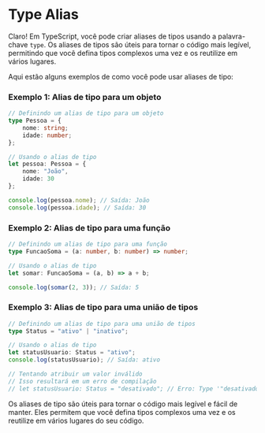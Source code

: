 # Type Alias

Claro! Em TypeScript, você pode criar aliases de tipos usando a palavra-chave `type`. Os aliases de tipos são úteis para tornar o código mais legível, permitindo que você defina tipos complexos uma vez e os reutilize em vários lugares.

Aqui estão alguns exemplos de como você pode usar aliases de tipo:

### Exemplo 1: Alias de tipo para um objeto

```typescript
// Definindo um alias de tipo para um objeto
type Pessoa = {
    nome: string;
    idade: number;
};

// Usando o alias de tipo
let pessoa: Pessoa = {
    nome: "João",
    idade: 30
};

console.log(pessoa.nome); // Saída: João
console.log(pessoa.idade); // Saída: 30
```

### Exemplo 2: Alias de tipo para uma função

```typescript
// Definindo um alias de tipo para uma função
type FuncaoSoma = (a: number, b: number) => number;

// Usando o alias de tipo
let somar: FuncaoSoma = (a, b) => a + b;

console.log(somar(2, 3)); // Saída: 5
```

### Exemplo 3: Alias de tipo para uma união de tipos

```typescript
// Definindo um alias de tipo para uma união de tipos
type Status = "ativo" | "inativo";

// Usando o alias de tipo
let statusUsuario: Status = "ativo";
console.log(statusUsuario); // Saída: ativo

// Tentando atribuir um valor inválido
// Isso resultará em um erro de compilação
// let statusUsuario: Status = "desativado"; // Erro: Type '"desativado"' is not assignable to type 'Status'.
```

Os aliases de tipo são úteis para tornar o código mais legível e fácil de manter. Eles permitem que você defina tipos complexos uma vez e os reutilize em vários lugares do seu código.